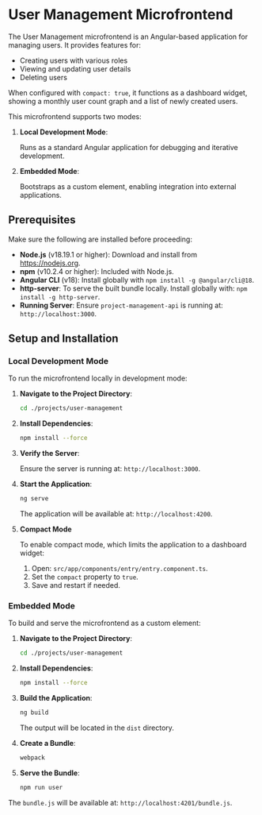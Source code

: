 # User Management Microfrontend

The User Management microfrontend is an Angular-based application for managing users. It provides features for:

- Creating users with various roles
- Viewing and updating user details
- Deleting users

When configured with `compact: true`, it functions as a dashboard widget, showing a monthly user count graph and a list of newly created users.

This microfrontend supports two modes:

1. **Local Development Mode**:

   Runs as a standard Angular application for debugging and iterative development.

2. **Embedded Mode**:

   Bootstraps as a custom element, enabling integration into external applications.

## Prerequisites

Make sure the following are installed before proceeding:

- **Node.js** (v18.19.1 or higher): Download and install from https://nodejs.org.
- **npm** (v10.2.4 or higher): Included with Node.js.
- **Angular CLI** (v18): Install globally with `npm install -g @angular/cli@18`.
- **http-server**: To serve the built bundle locally. Install globally with: `npm install -g http-server`.
- **Running Server**: Ensure `project-management-api` is running at: `http://localhost:3000`.

## Setup and Installation

### Local Development Mode

To run the microfrontend locally in development mode:

1. **Navigate to the Project Directory**:

   ```bash
   cd ./projects/user-management
   ```

2. **Install Dependencies**:

   ```bash
   npm install --force
   ```

3. **Verify the Server**:

   Ensure the server is running at: `http://localhost:3000`.

4. **Start the Application**:

   ```bash
   ng serve
   ```

   The application will be available at: `http://localhost:4200`.

5. **Compact Mode**

   To enable compact mode, which limits the application to a dashboard widget:

   1. Open: `src/app/components/entry/entry.component.ts`.
   2. Set the `compact` property to `true`.
   3. Save and restart if needed.

### Embedded Mode

To build and serve the microfrontend as a custom element:

1. **Navigate to the Project Directory**:

   ```bash
   cd ./projects/user-management
   ```

2. **Install Dependencies**:

   ```bash
   npm install --force
   ```

3. **Build the Application**:

   ```bash
   ng build
   ```

   The output will be located in the `dist` directory.

4. **Create a Bundle**:

   ```bash
   webpack
   ```

5. **Serve the Bundle**:

   ```bash
   npm run user
   ```

The `bundle.js` will be available at: `http://localhost:4201/bundle.js`.

